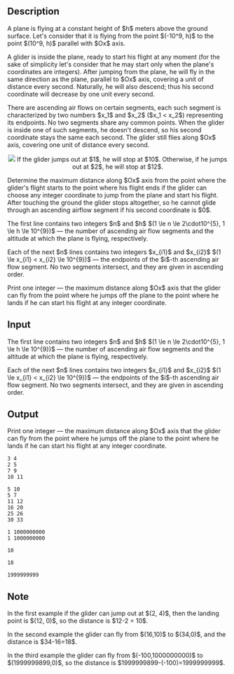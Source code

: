 ## Description

<div><p>A plane is flying at a constant height of $h$ meters above the ground surface. Let's consider that it is flying from the point $(-10^9, h)$ to the point $(10^9, h)$ parallel with $Ox$ axis.</p><p>A glider is inside the plane, ready to start his flight at any moment (for the sake of simplicity let's consider that he may start only when the plane's coordinates are integers). After jumping from the plane, he will fly in the same direction as the plane, parallel to $Ox$ axis, covering a unit of distance every second. Naturally, he will also descend; thus his second coordinate will decrease by one unit every second.</p><p>There are ascending air flows on certain segments, each such segment is characterized by two numbers $x_1$ and $x_2$ ($x_1 &lt; x_2$) representing its endpoints. No two segments share any common points. When the glider is inside one of such segments, he doesn't descend, so his second coordinate stays the same each second. The glider still flies along $Ox$ axis, covering one unit of distance every second. </p><center> <img class="tex-graphics" src="file://csaEdTPc.png" style="max-width: 100.0%;max-height: 100.0%;">   <span class="tex-font-size-small">If the glider jumps out at $1$, he will stop at $10$. Otherwise, if he jumps out at $2$, he will stop at $12$.</span> </center><p>Determine the maximum distance along $Ox$ axis from the point where the glider's flight starts to the point where his flight ends if the glider can choose any integer coordinate to jump from the plane and start his flight. After touching the ground the glider stops altogether, so he cannot glide through an ascending airflow segment if his second coordinate is $0$.</p></div><div class="input-specification"><p>The first line contains two integers $n$ and $h$ $(1 \le n \le 2\cdot10^{5}, 1 \le h \le 10^{9})$&nbsp;— the number of ascending air flow segments and the altitude at which the plane is flying, respectively.</p><p>Each of the next $n$ lines contains two integers $x_{i1}$ and $x_{i2}$ $(1 \le x_{i1} &lt; x_{i2} \le 10^{9})$&nbsp;— the endpoints of the $i$-th ascending air flow segment. No two segments intersect, and they are given in ascending order.</p></div><div class="output-specification"><p>Print one integer&nbsp;— the maximum distance along $Ox$ axis that the glider can fly from the point where he jumps off the plane to the point where he lands if he can start his flight at any integer coordinate.</p></div>

## Input

<p>The first line contains two integers $n$ and $h$ $(1 \le n \le 2\cdot10^{5}, 1 \le h \le 10^{9})$&nbsp;— the number of ascending air flow segments and the altitude at which the plane is flying, respectively.</p><p>Each of the next $n$ lines contains two integers $x_{i1}$ and $x_{i2}$ $(1 \le x_{i1} &lt; x_{i2} \le 10^{9})$&nbsp;— the endpoints of the $i$-th ascending air flow segment. No two segments intersect, and they are given in ascending order.</p>

## Output

<p>Print one integer&nbsp;— the maximum distance along $Ox$ axis that the glider can fly from the point where he jumps off the plane to the point where he lands if he can start his flight at any integer coordinate.</p>





```input1
3 4
2 5
7 9
10 11

```




```input2
5 10
5 7
11 12
16 20
25 26
30 33

```




```input3
1 1000000000
1 1000000000

```




```output1
10

```




```output2
18

```




```output3
1999999999

```



## Note

<p>In the first example if the glider can jump out at $(2, 4)$, then the landing point is $(12, 0)$, so the distance is $12-2 = 10$.</p><p>In the second example the glider can fly from $(16,10)$ to $(34,0)$, and the distance is $34-16=18$.</p><p>In the third example the glider can fly from $(-100,1000000000)$ to $(1999999899,0)$, so the distance is $1999999899-(-100)=1999999999$.</p>

